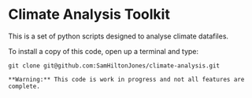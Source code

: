 # Climate Analysis Toolkit

This is a set of python scripts designed to analyse climate datafiles.

To install a copy of this code, open up a terminal and type:

    git clone git@github.com:SamHiltonJones/climate-analysis.git

    **Warning:** This code is work in progress and not all features are complete.
